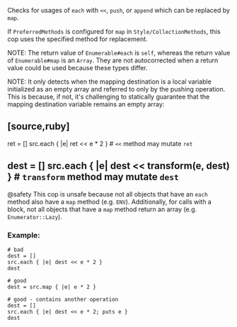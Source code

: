Checks for usages of `each` with `<<`, `push`, or `append` which
can be replaced by `map`.

If `PreferredMethods` is configured for `map` in `Style/CollectionMethods`,
this cop uses the specified method for replacement.

NOTE: The return value of `Enumerable#each` is `self`, whereas the
return value of `Enumerable#map` is an `Array`. They are not autocorrected
when a return value could be used because these types differ.

NOTE: It only detects when the mapping destination is a local variable
initialized as an empty array and referred to only by the pushing operation.
This is because, if not, it's challenging to statically guarantee that the
mapping destination variable remains an empty array:

[source,ruby]
----
ret = []
src.each { |e| ret << e * 2 } # `<<` method may mutate `ret`

dest = []
src.each { |e| dest << transform(e, dest) } # `transform` method may mutate `dest`
----

@safety
    This cop is unsafe because not all objects that have an `each`
    method also have a `map` method (e.g. `ENV`). Additionally, for calls
    with a block, not all objects that have a `map` method return an array
    (e.g. `Enumerator::Lazy`).

### Example:
    # bad
    dest = []
    src.each { |e| dest << e * 2 }
    dest

    # good
    dest = src.map { |e| e * 2 }

    # good - contains another operation
    dest = []
    src.each { |e| dest << e * 2; puts e }
    dest
